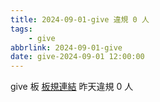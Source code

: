 ```yaml
---
title: 2024-09-01-give 違規 0 人
tags:
    - give
abbrlink: 2024-09-01-give
date: give-2024-09-01 12:00:00
---
```

give 板 [板規連結](https://www.ptt.cc/bbs/give/M.1612495900.A.C32.html)
昨天違規 0 人
